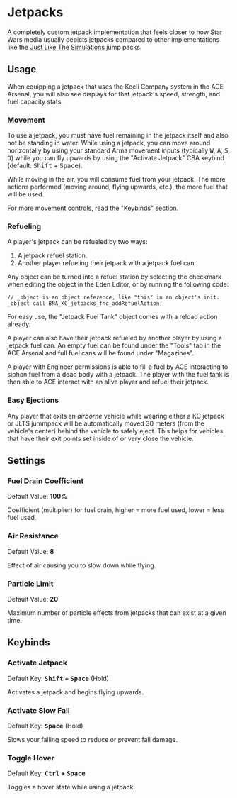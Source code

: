 # Jetpacks
A completely custom jetpack implementation that feels closer to how Star Wars media usually depicts jetpacks compared to other implementations like the [Just Like The Simulations](https://steamcommunity.com/sharedfiles/filedetails/?id=1940589429) jump packs.

## Usage
When equipping a jetpack that uses the Keeli Company system in the ACE Arsenal, you will also see displays for that jetpack's speed, strength, and fuel capacity stats.

### Movement
To use a jetpack, you must have fuel remaining in the jetpack itself and also not be standing in water. While using a jetpack, you can move around horizontally by using your standard Arma movement inputs (typically <kbd>W</kbd>, <kbd>A</kbd>, <kbd>S</kbd>, <kbd>D</kbd>) while you can fly upwards by using the "Activate Jetpack" CBA keybind (default: <kbd>Shift</kbd> + <kbd>Space</kbd>).

While moving in the air, you will consume fuel from your jetpack. The more actions performed (moving around, flying upwards, etc.), the more fuel that will be used.

For more movement controls, read the "Keybinds" section.

### Refueling
A player's jetpack can be refueled by two ways:
1. A jetpack refuel station.
2. Another player refueling their jetpack with a jetpack fuel can.

Any object can be turned into a refuel station by selecting the checkmark when editing the object in the Eden Editor, or by running the following code:
```sqf
// _object is an object reference, like "this" in an object's init.
_object call BNA_KC_jetpacks_fnc_addRefuelAction;
```
For easy use, the "Jetpack Fuel Tank" object comes with a reload action already.

A player can also have their jetpack refueled by another player by using a jetpack fuel can. An empty fuel can be found under the "Tools" tab in the ACE Arsenal and full fuel cans will be found under "Magazines".

A player with Engineer permissions is able to fill a fuel by ACE interacting to siphon fuel from a dead body with a jetpack. The player with the fuel tank is then able to ACE interact with an alive player and refuel their jetpack.

### Easy Ejections
Any player that exits an *airborne* vehicle while wearing either a KC jetpack or JLTS jummpack will be automatically moved 30 meters (from the vehicle's center) behind the vehicle to safely eject. This helps for vehicles that have their exit points set inside of or very close the vehicle.

## Settings
### Fuel Drain Coefficient
Default Value: **100%**

Coefficient (multiplier) for fuel drain, higher = more fuel used, lower = less fuel used.

### Air Resistance
Default Value: **8**

Effect of air causing you to slow down while flying.

### Particle Limit
Default Value: **20**

Maximum number of particle effects from jetpacks that can exist at a given time.

## Keybinds
### Activate Jetpack
Default Key: **<kbd>Shift</kbd> + <kbd>Space</kbd>** (Hold)

Activates a jetpack and begins flying upwards.

### Activate Slow Fall
Default Key: **<kbd>Space</kbd>** (Hold)

Slows your falling speed to reduce or prevent fall damage.

### Toggle Hover
Default Key: **<kbd>Ctrl</kbd> + <kbd>Space</kbd>**

Toggles a hover state while using a jetpack.